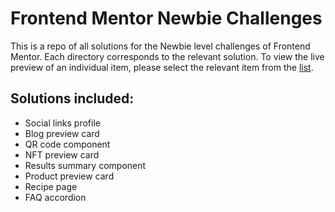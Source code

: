 # Frontend Mentor Newbie Challenges
This is a repo of all solutions for the Newbie level challenges of Frontend Mentor. Each directory corresponds to the relevant solution. To view the live preview of an individual item, please select the relevant item from the [list](link).

## Solutions included:
* Social links profile
* Blog preview card
* QR code component
* NFT preview card
* Results summary component
* Product preview card
* Recipe page
* FAQ accordion
